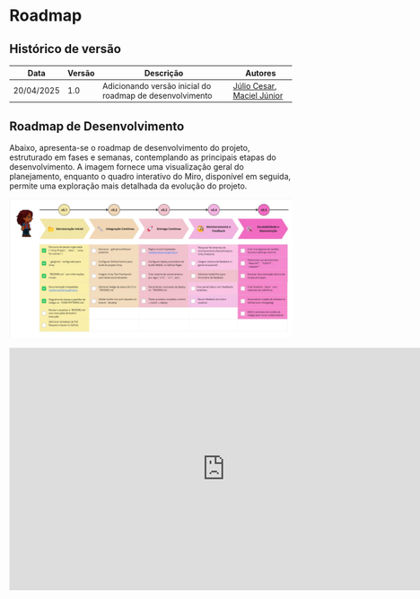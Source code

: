 
# Roadmap

## Histórico de versão

|Data|Versão|Descrição|Autores|
|--|--|--|--|
|20/04/2025|1.0|Adicionando versão inicial do roadmap de desenvolvimento |[Júlio Cesar](https://github.com/Julio1099), [Maciel Júnior](https://github.com/macieljuniormax)|

## Roadmap de Desenvolvimento

Abaixo, apresenta-se o roadmap de desenvolvimento do projeto, estruturado em fases e semanas, contemplando as principais etapas do desenvolvimento. A imagem fornece uma visualização geral do planejamento, enquanto o quadro interativo do Miro, disponível em seguida, permite uma exploração mais detalhada da evolução do projeto.

![Roadmap de Desenvolvimento](images\Roadmap_Desenvolvimento.jpg)

<iframe width="768" height="432" src="https://miro.com/app/embed/uXjVIARvuZs=/?pres=1&frameId=3458764569417287432&embedId=148893583153" frameborder="0" scrolling="no" allow="fullscreen; clipboard-read; clipboard-write" allowfullscreen></iframe>